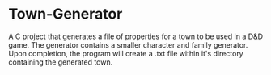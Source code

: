 # Town-Generator
A C project that generates a file of properties for a town to be used in a D&amp;D game. The generator contains a smaller character and family generator. Upon completion, the program will create a .txt file within it's directory containing the generated town.
